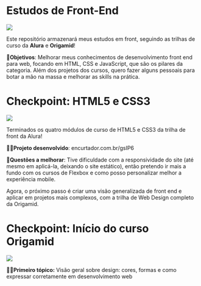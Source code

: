 # Estudos de Front-End

![](https://media0.giphy.com/media/ES4Vcv8zWfIt2/giphy.gif?cid=ecf05e47dlbthv47gepxf5g8qxz0uhgp2szita6m9r4gqfaj&rid=giphy.gif)

Este repositório armazenará meus estudos em front, seguindo as trilhas de curso da **Alura** e **Origamid**!

🎯**Objetivos**: Melhorar meus conhecimentos de desenvolvimento front end para web, focando em HTML, CSS e JavaScript, que são os pilares da categoria. Além dos projetos dos cursos, quero fazer alguns pessoais para botar a mão na massa e melhorar as skills na prática.

# Checkpoint: HTML5 e CSS3

![](https://media2.giphy.com/media/WRRL1EKo9rNe12S4zh/giphy.gif)

Terminados os quatro módulos de curso de HTML5 e CSS3 da trilha de front da Alura!

**👩‍💻Projeto desenvolvido**: encurtador.com.br/gsIP6

**👾Questões a melhorar**: Tive dificuldade com a responsividade do site (até mesmo em aplicá-la, deixando o site estático), então pretendo ir mais a fundo com os cursos de Flexbox e como posso personalizar melhor a experiência mobile.


Agora, o próximo passo é criar uma visão generalizada de front end e aplicar em projetos mais complexos, com a trilha de Web Design completo da Origamid.

# Checkpoint: Início do curso Origamid


![](https://i.giphy.com/media/scGEXUBdf7G48/giphy.webp)

**👩‍💻Primeiro tópico:** Visão geral sobre design: cores, formas e como expressar corretamente em desenvolvimento web

